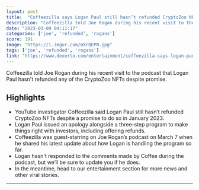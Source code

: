 ```yaml
---
layout: post
title:  "Coffeezilla says Logan Paul still hasn’t refunded CryptoZoo NFTs"
description: "Coffeezilla told Joe Rogan during his recent visit to the podcast that Logan Paul hasn't refunded any of the CryptoZoo NFTs despite promise."
date: "2023-03-09 04:11:17"
categories: ['joe', 'refunded', 'rogans']
score: 191
image: "https://i.imgur.com/mXrQEPN.jpg"
tags: ['joe', 'refunded', 'rogans']
link: "https://www.dexerto.com/entertainment/coffeezilla-says-logan-paul-still-hasnt-refunded-cryptozoo-nfts-on-joe-rogan-podcast-2080162/"
---
```


Coffeezilla told Joe Rogan during his recent visit to the podcast that Logan Paul hasn't refunded any of the CryptoZoo NFTs despite promise.

## Highlights

- YouTube investigator Coffeezilla said Logan Paul still hasn’t refunded CryptoZoo NFTs despite a promise to do so in January 2023.
- Logan Paul issued an apology alongside a three-step program to make things right with investors, including offering refunds.
- Coffeezilla was guest-starring on Joe Rogan’s podcast on March 7 when he shared his latest update about how Logan is handling the program so far.
- Logan hasn't responded to the comments made by Coffee during the podcast, but we’ll be sure to update you if he does.
- In the meantime, head to our entertainment section for more news and other viral stories.

---
